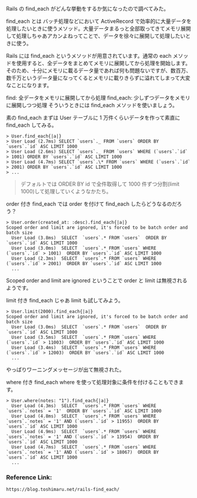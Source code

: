 Rails の find_each がどんな挙動をするか気になったので調べてみた。

find_each とは
バッチ処理などにおいて ActiveRecord で効率的に大量データを処理したいときに使うメソッド。大量データまるっと全部取ってきてメモリ展開して処理しちゃあアカンよねってことで、データを徐々に展開して処理したいときに使う。

Rails には find_each というメソッドが用意されています。通常の each メソッドを使用すると、全データをまとめてメモリに展開してから処理を開始します。そのため、十分にメモリに載るデータ量であれば何も問題ないですが、数百万、数千万というデータ量になってくるとメモリに載りきらずに溢れてしまって大変なことになります。

find: 全データをメモリに展開してから処理
find_each: 少しずつデータをメモリに展開しつつ処理
そういうときには find_each メソッドを使いましょう。

素の find_each
まずは User テーブルに 1 万件くらいデータを作って素直に find_each してみる。

```
> User.find_each{|a|}
> User Load (2.7ms) SELECT `users`._ FROM `users` ORDER BY `users`.`id` ASC LIMIT 1000
> User Load (2.6ms) SELECT `users`._ FROM `users` WHERE (`users`.`id` > 1001) ORDER BY `users`.`id` ASC LIMIT 1000
> User Load (4.7ms) SELECT `users`.\* FROM `users` WHERE (`users`.`id` > 2001) ORDER BY `users`.`id` ASC LIMIT 1000
> ...
```

> デフォルトでは ORDER BY id で全件取得して 1000 件ずつ分割(limit 1000)して処理していくようなかたち。

order 付き find_each
では order を付けて find_each したらどうなるのだろう？

```
> User.order(created_at: :desc).find_each{|a|}
Scoped order and limit are ignored, it's forced to be batch order and batch size
  User Load (3.8ms)  SELECT  `users`.* FROM `users`  ORDER BY `users`.`id` ASC LIMIT 1000
  User Load (3.0ms)  SELECT  `users`.* FROM `users` WHERE (`users`.`id` > 1001)  ORDER BY `users`.`id` ASC LIMIT 1000
  User Load (2.3ms)  SELECT  `users`.* FROM `users` WHERE (`users`.`id` > 2001)  ORDER BY `users`.`id` ASC LIMIT 1000
  ...
```

Scoped order and limit are ignored ということで order と limit は無視されるようです。

limit 付き find_each
じゃあ limit も試してみよう。

```
> User.limit(2000).find_each{|a|}
Scoped order and limit are ignored, it's forced to be batch order and batch size
  User Load (3.0ms)  SELECT  `users`.* FROM `users`  ORDER BY `users`.`id` ASC LIMIT 1000
  User Load (3.5ms)  SELECT  `users`.* FROM `users` WHERE (`users`.`id` > 11003)  ORDER BY `users`.`id` ASC LIMIT 1000
  User Load (3.4ms)  SELECT  `users`.* FROM `users` WHERE (`users`.`id` > 12003)  ORDER BY `users`.`id` ASC LIMIT 1000
  ...
```

やっぱりワーニングメッセージが出て無視された。

where 付き find_each
where を使って処理対象に条件を付けることもできます。

```
> User.where(notes: "1").find_each{|a|}
  User Load (4.3ms)  SELECT  `users`.* FROM `users` WHERE `users`.`notes` = '1'  ORDER BY `users`.`id` ASC LIMIT 1000
  User Load (4.8ms)  SELECT  `users`.* FROM `users` WHERE `users`.`notes` = '1' AND (`users`.`id` > 11955)  ORDER BY `users`.`id` ASC LIMIT 1000
  User Load (4.9ms)  SELECT  `users`.* FROM `users` WHERE `users`.`notes` = '1' AND (`users`.`id` > 13954)  ORDER BY `users`.`id` ASC LIMIT 1000
  User Load (4.7ms)  SELECT  `users`.* FROM `users` WHERE `users`.`notes` = '1' AND (`users`.`id` > 18067)  ORDER BY `users`.`id` ASC LIMIT 1000
  ...
```

### Reference Link:

```
https://blog.toshimaru.net/rails-find_each/
```
